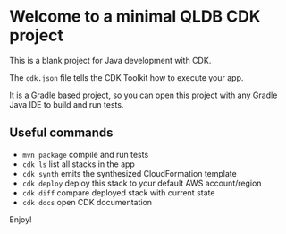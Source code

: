 # Welcome to a minimal QLDB CDK project

This is a blank project for Java development with CDK.

The `cdk.json` file tells the CDK Toolkit how to execute your app.

It is a Gradle based project, so you can open this project with any Gradle Java IDE to build and run tests.

## Useful commands

 * `mvn package`     compile and run tests
 * `cdk ls`          list all stacks in the app
 * `cdk synth`       emits the synthesized CloudFormation template
 * `cdk deploy`      deploy this stack to your default AWS account/region
 * `cdk diff`        compare deployed stack with current state
 * `cdk docs`        open CDK documentation

Enjoy!
